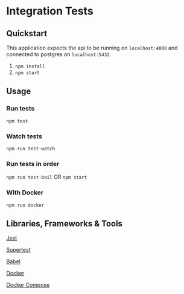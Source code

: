 # Integration Tests

## Quickstart

This application expects the api to be running on `localhost:4000` and connected to postgres on `localhost:5432`.

1. `npm install`
2. `npm start`

## Usage

### Run tests

`npm test`

### Watch tests

`npm run test-watch`

### Run tests in order

`npm run test-bail` OR `npm start`

### With Docker

`npm run docker`

## Libraries, Frameworks & Tools

[Jest](https://jestjs.io/)

[Supertest](https://github.com/visionmedia/supertest)

[Babel](https://babeljs.io/docs/en/babel-preset-env)

[Docker](https://www.docker.com/)

[Docker Compose](https://docs.docker.com/compose/)

